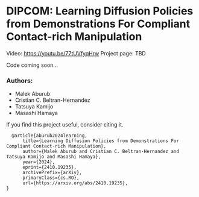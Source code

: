 # DIPCOM: Learning Diffusion Policies from Demonstrations For Compliant Contact-rich Manipulation

Video: https://youtu.be/77tUVfyqHrw
Project page: TBD

Code coming soon...

### Authors:
- Malek Aburub
- Cristian C. Beltran-Hernandez
- Tatsuya Kamijo
- Masashi Hamaya

If you find this project useful, consider citing it.
```
  @article{aburub2024learning,
      title={Learning Diffusion Policies from Demonstrations For Compliant Contact-rich Manipulation}, 
      author={Malek Aburub and Cristian C. Beltran-Hernandez and Tatsuya Kamijo and Masashi Hamaya},
      year={2024},
      eprint={2410.19235},
      archivePrefix={arXiv},
      primaryClass={cs.RO},
      url={https://arxiv.org/abs/2410.19235}, 
}
```
